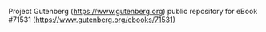 Project Gutenberg (https://www.gutenberg.org) public repository
for eBook #71531 (https://www.gutenberg.org/ebooks/71531)

